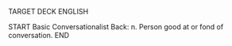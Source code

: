 TARGET DECK
ENGLISH

START
Basic
Conversationalist
Back: n. Person good at or fond of conversation.
END
